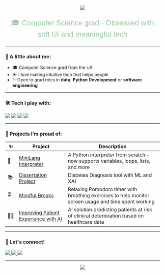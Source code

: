<div align="center">
  <img src="https://readme-typing-svg.herokuapp.com/?lines=Hey,+I'm+Tayyeba+🌿&center=true&width=500&height=50&color=98c9a3">
</div>
<p align="center" style="font-family: 'Comic Neue', cursive, sans-serif; color: #98c9a3; font-size: 24px; font-weight: 400;">
  🎓 Computer Science grad · Obsessed with soft UI and meaningful tech
</p>

---

### 🍃 A little about me:
- 🎓 Computer Science grad from the UK  
- ☀️ I love making intuitive tech that helps people  
- ✨ Open to grad roles in **data**, **Python Development** or **software engineering**  

---

### 🛠️ Tech I play with:
<p>
  <img src="https://img.shields.io/badge/-Python-98c9a3?style=for-the-badge&logo=python&logoColor=white" />
  <img src="https://img.shields.io/badge/-Git-c9e4c5?style=for-the-badge&logo=git&logoColor=white" />
  <img src="https://img.shields.io/badge/-VS%20Code-d3ead2?style=for-the-badge&logo=visual-studio-code&logoColor=007ACC" />
  <img src="https://img.shields.io/badge/-SQL-b3cbb9?style=for-the-badge&logo=mysql&logoColor=white" />
</p>

---

### 🌼 Projects I’m proud of:
| ✨ | Project | Description |
|--|--|--|
| 🧠 | [MiniLang Interpreter](https://github.com/TayyebaSadaq/Language-design-and-implementation) | A Python interpreter from scratch – now supports variables, loops, lists, and more |
| 📚 | [Dissertation Project](https://github.com/TayyebaSadaq/Diabetes-Prediction-using-Machine-Learning-and-Explainable-AI-Techniques) | Diabetes Diagnosis tool with ML and XAI|
| ⏳ | [Mindful Breaks](https://tayyebasadaq.github.io/Mindful-Breaks/) | Relaxing Pomodoro timer with breathing exercises to help monitor screen usage and time spent working|
| 👨‍⚕️ | [Improving Patient Experience with AI](https://github.com/TayyebaSadaq/Improving-Patient-experience-using-AI) | AI solution predicting patients at risk of clinical deterioration based on healthcare data|
---

### 💌 Let's connect!
<p>
  <a href="https://www.linkedin.com/in/tayyeba-sadaq/">
    <img src="https://img.shields.io/badge/LinkedIn-98c9a3?style=for-the-badge&logo=linkedin&logoColor=white" />
  </a>
  
  <a href="mailto:tayyeba.dev@gmail.com">
    <img src="https://img.shields.io/badge/Email-c3e7b0?style=for-the-badge&logo=gmail&logoColor=white" />
  </a>
  
  <a href="https://github.com/TayyebaSadaq">
    <img src="https://img.shields.io/badge/GitHub-b7d3b3?style=for-the-badge&logo=github&logoColor=white" />
  </a>
</p>

---

<div align="center">
  <img src="https://readme-typing-svg.herokuapp.com/?lines=Creating+calm+tech+🌸;Powered+by+curiosity+%26+chai+☕;Always+learning...&center=true&width=440&height=45&color=98c9a3">
</div>
